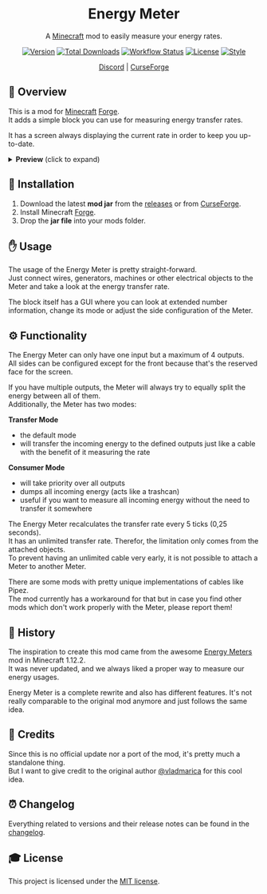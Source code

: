 <div align="center">
<h1>Energy Meter</h1>

A [Minecraft] mod to easily measure your energy rates.

[![Version][version_badge]][version_link]
[![Total Downloads][total_downloads_badge]][curseforge]
[![Workflow Status][workflow_status_badge]][workflow_status_link]
[![License][license_badge]][license]
[![Style][style_badge]][style_link]

[Discord] | [CurseForge]

</div>

## **📑 Overview**
This is a mod for [Minecraft] [Forge].<br>
It adds a simple block you can use for measuring energy transfer rates.

It has a screen always displaying the current rate in order to keep you up-to-date.

<details>
    <summary>
        <strong>Preview</strong> (click to expand)
    </summary>

![preview](images/preview.png) ![gui](images/gui.png)
</details>


## **🔧 Installation**
1. Download the latest **mod jar** from the [releases] or from [CurseForge].
2. Install Minecraft [Forge].
3. Drop the **jar file** into your mods folder.


## **✋ Usage**
The usage of the Energy Meter is pretty straight-forward.<br>
Just connect wires, generators, machines or other electrical objects to the Meter and take a look at the energy transfer rate.

The block itself has a GUI where you can look at extended number information, change its mode or adjust the side configuration of the Meter.


## **⚙ Functionality**
The Energy Meter can only have one input but a maximum of 4 outputs.<br>
All sides can be configured except for the front because that's the reserved face for the screen.

If you have multiple outputs, the Meter will always try to equally split the energy between all of them.<br>
Additionally, the Meter has two modes:

**Transfer Mode**
- the default mode
- will transfer the incoming energy to the defined outputs just like a cable with the benefit of it measuring the rate

**Consumer Mode**
- will take priority over all outputs
- dumps all incoming energy (acts like a trashcan)
- useful if you want to measure all incoming energy without the need to transfer it somewhere

The Energy Meter recalculates the transfer rate every 5 ticks (0,25 seconds).<br>
It has an unlimited transfer rate. Therefor, the limitation only comes from the attached objects.<br>
To prevent having an unlimited cable very early, it is not possible to attach a Meter to another Meter.

There are some mods with pretty unique implementations of cables like Pipez.<br>
The mod currently has a workaround for that but in case you find other mods which don't work properly with the Meter, please report them!


## **📕 History**
The inspiration to create this mod came from the awesome [Energy Meters] mod in Minecraft 1.12.2.<br>
It was never updated, and we always liked a proper way to measure our energy usages.

Energy Meter is a complete rewrite and also has different features. It's not really comparable to the original mod anymore and just follows the same idea.


## **📑 Credits**
Since this is no official update nor a port of the mod, it's pretty much a standalone thing.<br>
But I want to give credit to the original author [@vladmarica] for this cool idea.


## **⏰ Changelog**
Everything related to versions and their release notes can be found in the [changelog].


## **🎓 License**
This project is licensed under the [MIT license][license].


<!-- Badges -->
[version_badge]: https://img.shields.io/github/v/release/RLNT/minecraft_energymeter?style=flat-square
[version_link]: https://github.com/RLNT/minecraft_energymeter/releases/latest
[total_downloads_badge]: http://cf.way2muchnoise.eu/full_532169.svg?badge_style=flat
[workflow_status_badge]: https://img.shields.io/github/workflow/status/RLNT/minecraft_energymeter/CI?style=flat-square
[workflow_status_link]: https://github.com/RLNT/minecraft_energymeter/actions
[license_badge]: https://img.shields.io/github/license/RLNT/minecraft_energymeter?style=flat-square
[style_badge]: https://img.shields.io/badge/code_style-prettier-ff69b4.svg?style=flat-square
[style_link]: https://github.com/prettier/prettier

<!-- Links -->
[minecraft]: https://www.minecraft.net/
[discord]: https://discordapp.com/invite/Q3qxws6
[curseforge]: https://www.curseforge.com/minecraft/mc-mods/energymeter
[forge]: http://files.minecraftforge.net/
[releases]: https://github.com/RLNT/minecraft_energymeter/releases
[Energy Meters]: https://www.curseforge.com/minecraft/mc-mods/energy-meters
[@vladmarica]: https://github.com/vladmarica
[changelog]: CHANGELOG.md
[license]: LICENSE
